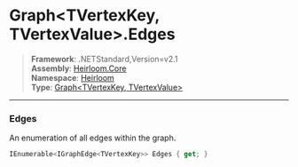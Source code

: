 # Graph\<TVertexKey, TVertexValue>.Edges

> **Framework**: .NETStandard,Version=v2.1  
> **Assembly**: [Heirloom.Core][0]  
> **Namespace**: [Heirloom][0]  
> **Type**: [Graph\<TVertexKey, TVertexValue>][1]  

--------------------------------------------------------------------------------

### Edges

An enumeration of all edges within the graph.

```cs
IEnumerable<IGraphEdge<TVertexKey>> Edges { get; }
```

[0]: ..\Heirloom.Core.md
[1]: Heirloom.Graph[TVertexKey,TVertexValue].md
